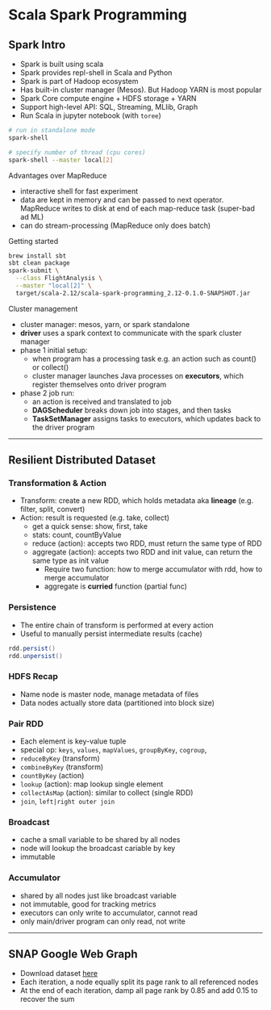 # Scala Spark Programming

## Spark Intro

- Spark is built using scala
- Spark provides repl-shell in Scala and Python
- Spark is part of Hadoop ecosystem
- Has built-in cluster manager (Mesos). But Hadoop YARN is most popular
- Spark Core compute engine + HDFS storage + YARN
- Support high-level API: SQL, Streaming, MLlib, Graph
- Run Scala in jupyter notebook (with `toree`)

```bash
# run in standalone mode
spark-shell

# specify number of thread (cpu cores)
spark-shell --master local[2]
```

Advantages over MapReduce

- interactive shell for fast experiment
- data are kept in memory and can be passed to next operator. MapReduce writes to disk at end of each map-reduce task (super-bad ad ML)
- can do stream-processing (MapReduce only does batch)

Getting started
```bash
brew install sbt
sbt clean package
spark-submit \
  --class FlightAnalysis \
  --master "local[2]" \
  target/scala-2.12/scala-spark-programming_2.12-0.1.0-SNAPSHOT.jar
```

Cluster management
* cluster manager: mesos, yarn, or spark standalone
* **driver** uses a spark context to communicate with the spark cluster manager
* phase 1 initial setup: 
  * when program has a processing task e.g. an action such as count() or collect()
  * cluster manager launches Java processes on **executors**, which register themselves onto driver program
* phase 2 job run:
  * an action is received and translated to job
  * **DAGScheduler** breaks down job into stages, and then tasks
  * **TaskSetManager** assigns tasks to executors, which updates back to the driver program 

---

## Resilient Distributed Dataset

### Transformation & Action

- Transform: create a new RDD, which holds metadata aka **lineage** (e.g. filter, split, convert)
- Action: result is requested (e.g. take, collect)
  - get a quick sense: show, first, take
  - stats: count, countByValue
  - reduce (action): accepts two RDD, must return the same type of RDD
  - aggregate (action): accepts two RDD and init value, can return the same type as init value
    - Require two function: how to merge accumulator with rdd, how to merge accumulator
    - aggregate is **curried** function (partial func)
    
### Persistence

- The entire chain of transform is performed at every action
- Useful to manually persist intermediate results (cache)

```scala
rdd.persist()
rdd.unpersist()
```

### HDFS Recap

- Name node is master node, manage metadata of files
- Data nodes actually store data (partitioned into block size)

### Pair RDD

- Each element is key-value tuple
- special op: `keys`, `values`, `mapValues`, `groupByKey`, `cogroup`,
- `reduceByKey` (transform)
- `combineByKey` (transform)
- `countByKey` (action)
- `lookup` (action): map lookup single element
- `collectAsMap` (action): similar to collect (single RDD)
- `join`, `left|right outer join`

### Broadcast

- cache a small variable to be shared by all nodes
- node will lookup the broadcast cariable by key
- immutable

### Accumulator

- shared by all nodes just like broadcast variable
- not immutable, good for tracking metrics
- executors can only write to accumulator, cannot read
- only main/driver program can only read, not write

---
## SNAP Google Web Graph
* Download dataset [here](https://snap.stanford.edu/data/web-Google.html)
* Each iteration, a node equally split its page rank to all referenced nodes
* At the end of each iteration, damp all page rank by 0.85 and add 0.15 to recover the sum